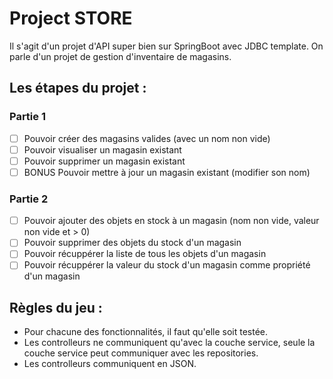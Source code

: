 # Project STORE

Il s'agit d'un projet d'API super bien sur SpringBoot avec JDBC template.
On parle d'un projet de gestion d'inventaire de magasins. 

## Les étapes du projet : 

### Partie 1
- [ ] Pouvoir créer des magasins valides (avec un nom non vide)
- [ ] Pouvoir visualiser un magasin existant
- [ ] Pouvoir supprimer un magasin existant
- [ ] BONUS Pouvoir mettre à jour un magasin existant (modifier son nom)

### Partie 2
- [ ] Pouvoir ajouter des objets en stock à un magasin (nom non vide, valeur non vide et > 0)
- [ ] Pouvoir supprimer des objets du stock d'un magasin
- [ ] Pouvoir récuppérer la liste de tous les objets d'un magasin 
- [ ] Pouvoir récuppérer la valeur du stock d'un magasin comme propriété d'un magasin

## Règles du jeu : 

- Pour chacune des fonctionnalités, il faut qu'elle soit testée.
- Les controlleurs ne communiquent qu'avec la couche service, seule la couche service peut communiquer
 avec les repositories.
- Les controlleurs communiquent en JSON. 



 

